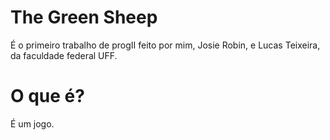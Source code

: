 # The Green Sheep
É o primeiro trabalho de progII feito por mim, Josie Robin, e Lucas Teixeira, da faculdade federal UFF.

# O que é?
É um jogo.
